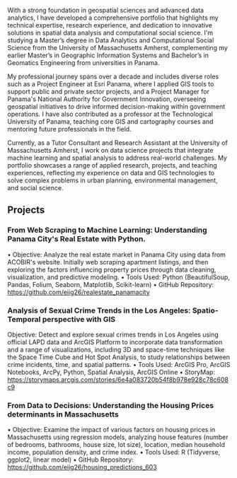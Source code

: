 With a strong foundation in geospatial sciences and advanced data analytics, I have developed a comprehensive portfolio that highlights my technical expertise, research experience, and dedication to innovative solutions in spatial data analysis and computational social science. I'm studying a Master’s degree in Data Analytics and Computational Social Science from the University of Massachusetts Amherst, complementing my earlier Master’s in Geographic Information Systems and Bachelor’s in Geomatics Engineering from universities in Panama.

My professional journey spans over a decade and includes diverse roles such as a Project Engineer at Esri Panama, where I applied GIS tools to support public and private sector projects, and a Project Manager for Panama's National Authority for Government Innovation, overseeing geospatial initiatives to drive informed decision-making within government operations. I have also contributed as a professor at the Technological University of Panama, teaching core GIS and cartography courses and mentoring future professionals in the field.

Currently, as a Tutor Consultant and Research Assistant at the University of Massachusetts Amherst, I work on data science projects that integrate machine learning and spatial analysis to address real-world challenges. My portfolio showcases a range of applied research, projects, and teaching experiences, reflecting my experience on data and GIS technologies to solve complex problems in urban planning, environmental management, and social science.


## Projects
### From Web Scraping to Machine Learning: Understanding Panama City's Real Estate with Python.
•	Objective: Analyze the real estate market in Panama City using data from ACOBIR's website. Initially web scraping apartment listings, and then exploring the factors influencing property prices through data cleaning, visualization, and predictive modeling.
•	Tools Used: Python (BeautifulSoup, Pandas, Folium, Seaborn, Matplotlib, Scikit-learn)
•	GitHub Repository: https://github.com/eiig26/realestate_panamacity

### Analysis of Sexual Crime Trends in the Los Angeles: Spatio-Temporal perspective with GIS
Objective: Detect and explore sexual crimes trends in Los Angeles using official LAPD data and ArcGIS Platform to incorporate data transformation and a range of visualizations, including 3D and space-time techniques like the Space Time Cube and Hot Spot Analysis, to study relationships between crime incidents, time, and spatial patterns.
•	Tools Used: ArcGIS Pro, ArcGIS Notebooks, ArcPy, Python, Spatial Analysis, ArcGIS Online
•	StoryMap: https://storymaps.arcgis.com/stories/6e4a083720b54f8b978e928c78c608c9

### From Data to Decisions: Understanding the Housing Prices determinants in Massachusetts
•	Objective: Examine the impact of various factors on housing prices in Massachusetts using regression models, analyzing house features (number of bedrooms, bathrooms, house size, lot size), location, median household income, population density, and crime index.
•	Tools Used: R (Tidyverse, ggplot2, linear model)
•	GitHub Repository: https://github.com/eiig26/housing_predictions_603
